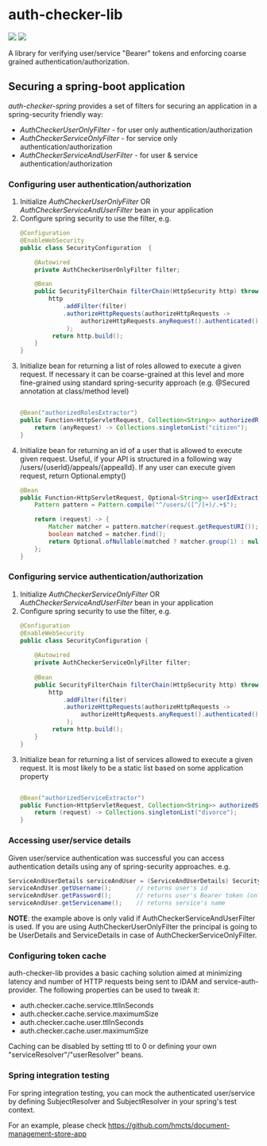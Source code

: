 # auth-checker-lib
[![](https://jitpack.io/v/hmcts/auth-checker-lib.svg)](https://jitpack.io/#hmcts/auth-checker-lib)
[![](https://github.com/hmcts/auth-checker-lib/actions/workflows/ci.yml/badge.svg)](https://github.com/hmcts/auth-checker-lib/actions/workflows/ci.yml/)

A library for verifying user/service "Bearer" tokens and enforcing coarse grained authentication/authorization.   

## Securing a spring-boot application

*auth-checker-spring* provides a set of filters for securing an application in a spring-security friendly way:
- *AuthCheckerUserOnlyFilter* - for user only authentication/authorization
- *AuthCheckerServiceOnlyFilter* - for service only authentication/authorization
- *AuthCheckerServiceAndUserFilter* - for user & service authentication/authorization

### Configuring user authentication/authorization

1. Initialize *AuthCheckerUserOnlyFilter* OR *AuthCheckerServiceAndUserFilter* bean in your application
2. Configure spring security to use the filter, e.g.
   ```java
   @Configuration
   @EnableWebSecurity
   public class SecurityConfiguration  {
   
       @Autowired
       private AuthCheckerUserOnlyFilter filter;
   
       @Bean
       public SecurityFilterChain filterChain(HttpSecurity http) throws Exception {
           http
               .addFilter(filter)
               .authorizeHttpRequests(authorizeHttpRequests ->
                    authorizeHttpRequests.anyRequest().authenticated()
                );
            return http.build();
       }
   }
   ```
3. Initialize bean for returning a list of roles allowed to execute a given request. If necessary it can be coarse-grained at 
   this level and more fine-grained using standard spring-security approach (e.g. @Secured annotation at class/method level)
   ```java
   
   @Bean("authorizedRolesExtractor")
   public Function<HttpServletRequest, Collection<String>> authorizedRolesExtractor() {
       return (anyRequest) -> Collections.singletonList("citizen");
   }
   ```
4. Initialize bean for returning an id of a user that is allowed to execute given request. Useful, if your API is structured in a following way /users/{userId}/appeals/{appealId}. If any user can execute given request, return Optional.empty()
   ```java
   @Bean
   public Function<HttpServletRequest, Optional<String>> userIdExtractor() {
       Pattern pattern = Pattern.compile("^/users/([^/]+)/.+$");

       return (request) -> {
           Matcher matcher = pattern.matcher(request.getRequestURI());
           boolean matched = matcher.find();
           return Optional.ofNullable(matched ? matcher.group(1) : null);
       };
   }
   ```

### Configuring service authentication/authorization
1. Initialize *AuthCheckerServiceOnlyFilter* OR *AuthCheckerServiceAndUserFilter* bean in your application
2. Configure spring security to use the filter, e.g.
   ```java
   @Configuration
   @EnableWebSecurity
   public class SecurityConfiguration {
    
       @Autowired
       private AuthCheckerServiceOnlyFilter filter;
    
       @Bean
       public SecurityFilterChain filterChain(HttpSecurity http) throws Exception {
           http
               .addFilter(filter)
               .authorizeHttpRequests(authorizeHttpRequests ->
                    authorizeHttpRequests.anyRequest().authenticated()
                );
            return http.build();
       }
   }
   ```
3. Initialize bean for returning a list of services allowed to execute a given request. It is most likely to be a static
   list based on some application property
   ```java
   
   @Bean("authorizedServiceExtractor")
   public Function<HttpServletRequest, Collection<String>> authorizedServicesExtractor() {
       return (request) -> Collections.singletonList("divorce");
   }
   ```

### Accessing user/service details
Given user/service authentication was successful you can access authentication details using any of spring-security approaches. e.g.
```java
ServiceAndUserDetails serviceAndUser = (ServiceAndUserDetails) SecurityContextHolder.getContext().getAuthentication().getPrincipal();
serviceAndUser.getUsername();       // returns user's id
serviceAndUser.getPassword();       // returns user's Bearer token (only if Spring's eraseCredentialsAfterAuthentication==false)
serviceAndUser.getServicename();    // returns service's name
```

**NOTE**: the example above is only valid if AuthCheckerServiceAndUserFilter is used. If you are using AuthCheckerUserOnlyFilter the principal 
is going to be UserDetails and ServiceDetails in case of AuthCheckerServiceOnlyFilter.

### Configuring token cache
auth-checker-lib provides a basic caching solution aimed at minimizing latency and number of HTTP requests being sent to IDAM and 
service-auth-provider. The following properties can be used to tweak it: 
- auth.checker.cache.service.ttlInSeconds
- auth.checker.cache.service.maximumSize
- auth.checker.cache.user.ttlInSeconds
- auth.checker.cache.user.maximumSize

Caching can be disabled by setting ttl to 0 or defining your own "serviceResolver"/"userResolver" beans.

### Spring integration testing

For spring integration testing, you can mock the authenticated user/service by defining SubjectResolver<Service> and SubjectResolver<User> 
in your spring's test context.

For an example, please check 
https://github.com/hmcts/document-management-store-app
